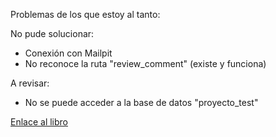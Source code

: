 Problemas de los que estoy al tanto:

No pude solucionar:
  - Conexión con Mailpit
  - No reconoce la ruta "review_comment" (existe y funciona)

A revisar:
  - No se puede acceder a la base de datos "proyecto_test"

<a href="https://symfony.com/doc/6.4/the-fast-track/en/index.html">Enlace al libro</a>

